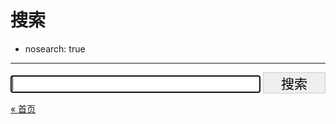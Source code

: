 
# 搜索

- nosearch: true

----

<style>
  form > input[name=q],
  form > input[type=submit]{
    -webkit-appearance: none;
    font-size:1.5em;
    border: 1px solid #ccc;
  }

  form > input[name=q]{
    width:400px;
  }

  form > input[type=submit]{
    width:100px;
  }

  #container table ,
  #container table td{
    border:0 none!important;
    margin:0!important;
  }
  #container table:hover {
    -moz-box-shadow: 0 0 0 #666!important;
    -webkit-box-shadow: 0 0 0 #666!important;
    box-shadow: 0 0 0 #666!important;
  }
</style>

<div>
 <form action="/search.html">
  <input type="text" name="q" autocomplete="off" autofocus />
  <input type="submit" value="搜索" />
 </form>
</div>

<div>
  <script>
  (function() {
    var cx = '012242588420705517395:spt0k_ybmgm';
    var gcse = document.createElement('script');
    gcse.type = 'text/javascript';
    gcse.async = true;
    gcse.src = (document.location.protocol == 'https:' ? 'https:' : 'http:') +
        '//www.google.com/cse/cse.js?cx=' + cx;
    var s = document.getElementsByTagName('script')[0];
    s.parentNode.insertBefore(gcse, s);
  })();
  </script>
  <gcse:searchresults-only linkTarget=""></gcse:searchresults-only>

  <script type="text/javascript" src="http://ajax.googleapis.com/ajax/libs/jquery/1.4.2/jquery.min.js"></script>
  <script>
    $(function(){
      var match = location.search.match(/q=([^&]*)(&|$)/);
      if(match && match[1]){
        key = match[1];
      }
      key = decodeURIComponent(key);
      $('input[name]').val(key);
    });
  </script>
</div>

[« 首页](/)
